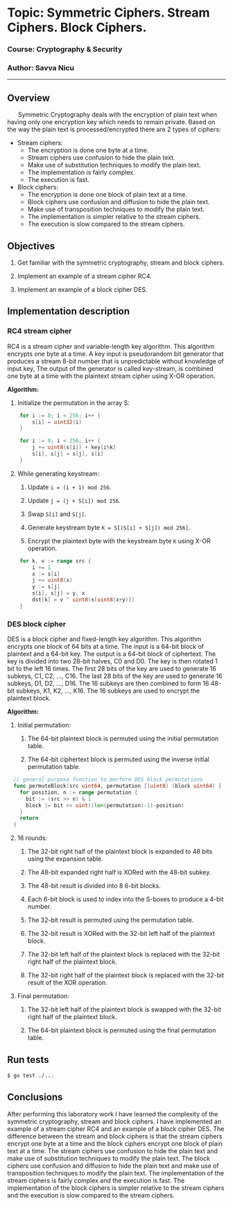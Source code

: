 # Topic: Symmetric Ciphers. Stream Ciphers. Block Ciphers.

### Course: Cryptography & Security

### Author: Savva Nicu

---

## Overview

&ensp;&ensp;&ensp; Symmetric Cryptography deals with the encryption of plain text when having only one encryption key which needs to remain private. Based on the way the plain text is processed/encrypted there are 2 types of ciphers:

- Stream ciphers:
  - The encryption is done one byte at a time.
  - Stream ciphers use confusion to hide the plain text.
  - Make use of substitution techniques to modify the plain text.
  - The implementation is fairly complex.
  - The execution is fast.
- Block ciphers:
  - The encryption is done one block of plain text at a time.
  - Block ciphers use confusion and diffusion to hide the plain text.
  - Make use of transposition techniques to modify the plain text.
  - The implementation is simpler relative to the stream ciphers.
  - The execution is slow compared to the stream ciphers.

## Objectives

1. Get familiar with the symmetric cryptography, stream and block ciphers.

2. Implement an example of a stream cipher RC4.

3. Implement an example of a block cipher DES.

## Implementation description

### RC4 stream cipher

RC4 is a stream cipher and variable-length key algorithm. This algorithm encrypts one byte at a time. A key input is pseudorandom bit generator that produces a stream 8-bit number that is unpredictable without knowledge of input key, The output of the generator is called key-stream, is combined one byte at a time with the plaintext stream cipher using X-OR operation.

**Algorithm:**

1. Initialize the permutation in the array S:

```go
	for i := 0; i < 256; i++ {
		s[i] = uint32(i)
	}

	for i := 0; i < 256; i++ {
		j += uint8(s[i]) + key[i%k]
		s[i], s[j] = s[j], s[i]
	}
```

2. While generating keystream:

   1. Update `i = (i + 1) mod 256`.

   2. Update `j = (j + S[i]) mod 256`.

   3. Swap `S[i]` and `S[j]`.

   4. Generate keystream byte `K = S[(S[i] + S[j]) mod 256]`.

   5. Encrypt the plaintext byte with the keystream byte `K` using X-OR operation.

```go
	for k, v := range src {
		i += 1
		x := s[i]
		j += uint8(x)
		y := s[j]
		s[i], s[j] = y, x
		dst[k] = v ^ uint8(s[uint8(x+y)])
	}
```

### DES block cipher

DES is a block cipher and fixed-length key algorithm. This algorithm encrypts one block of 64 bits at a time. The input is a 64-bit block of plaintext and a 64-bit key. The output is a 64-bit block of ciphertext. The key is divided into two 28-bit halves, C0 and D0. The key is then rotated 1 bit to the left 16 times. The first 28 bits of the key are used to generate 16 subkeys, C1, C2, ..., C16. The last 28 bits of the key are used to generate 16 subkeys, D1, D2, ..., D16. The 16 subkeys are then combined to form 16 48-bit subkeys, K1, K2, ..., K16. The 16 subkeys are used to encrypt the plaintext block.

**Algorithm:**

1. Initial permutation:

   1. The 64-bit plaintext block is permuted using the initial permutation table.

   2. The 64-bit ciphertext block is permuted using the inverse initial permutation table.

```go
  // general purpose function to perform DES block permutations
  func permuteBlock(src uint64, permutation []uint8) (block uint64) {
    for position, n := range permutation {
      bit := (src >> n) & 1
      block |= bit << uint((len(permutation)-1)-position)
    }
    return
  }
```

2. 16 rounds:

   1. The 32-bit right half of the plaintext block is expanded to 48 bits using the expansion table.

   2. The 48-bit expanded right half is XORed with the 48-bit subkey.

   3. The 48-bit result is divided into 8 6-bit blocks.

   4. Each 6-bit block is used to index into the S-boxes to produce a 4-bit number.

   5. The 32-bit result is permuted using the permutation table.

   6. The 32-bit result is XORed with the 32-bit left half of the plaintext block.

   7. The 32-bit left half of the plaintext block is replaced with the 32-bit right half of the plaintext block.

   8. The 32-bit right half of the plaintext block is replaced with the 32-bit result of the XOR operation.

3. Final permutation:

   1. The 32-bit left half of the plaintext block is swapped with the 32-bit right half of the plaintext block.

   2. The 64-bit plaintext block is permuted using the final permutation table.

## Run tests

```sh
$ go test ./...
```

## Conclusions

After performing this laboratory work I have learned the complexity of the symmetric cryptography, stream and block ciphers. I have implemented an example of a stream cipher RC4 and an example of a block cipher DES. The difference between the stream and block ciphers is that the stream ciphers encrypt one byte at a time and the block ciphers encrypt one block of plain text at a time. The stream ciphers use confusion to hide the plain text and make use of substitution techniques to modify the plain text. The block ciphers use confusion and diffusion to hide the plain text and make use of transposition techniques to modify the plain text. The implementation of the stream ciphers is fairly complex and the execution is fast. The implementation of the block ciphers is simpler relative to the stream ciphers and the execution is slow compared to the stream ciphers.
